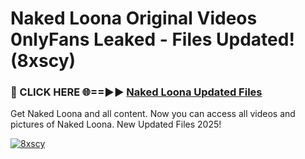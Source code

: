 # Naked Loona Original Videos 0nlyFans Leaked - Files Updated! (8xscy)

<h3>🔴 CLICK HERE 🌐==►► <a href="https://tinyurl.com/up5wt9bj" rel="nofollow">Naked Loona Updated Files</a></h3>

Get Naked Loona and all content. Now you can access all videos and pictures of Naked Loona. New Updated Files 2025!

[![8xscy](https://i.imgur.com/ABiUzMV.gif)](https://tinyurl.com/up5wt9bj)
